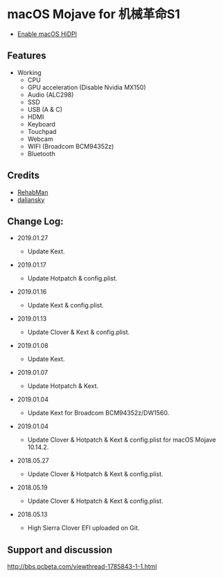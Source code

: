# macOS Mojave for 机械革命S1

- [Enable macOS HiDPI](https://github.com/daliansky/one-key-hidpi) 

## Features

* Working
  * CPU
  * GPU acceleration (Disable Nvidia MX150)
  * Audio (ALC298)
  * SSD
  * USB (A & C)
  * HDMI
  * Keyboard
  * Touchpad
  * Webcam
  * WIFI (Broadcom BCM94352z)
  * Bluetooth

## Credits

- [RehabMan](https://github.com/RehabMan) 
- [daliansky](https://github.com/daliansky) 

## Change Log:

- 2019.01.27
	- Update Kext.

- 2019.01.17
	- Update Hotpatch & config.plist.

- 2019.01.16
	- Update Kext & config.plist.

- 2019.01.13
	- Update Clover & Kext & config.plist.

- 2019.01.08
	- Update Kext.

- 2019.01.07
	- Update Hotpatch & Kext.

- 2019.01.04
	- Update Kext for Broadcom BCM94352z/DW1560.

- 2019.01.04
	- Update Clover & Hotpatch & Kext & config.plist for macOS Mojave 10.14.2.

- 2018.05.27
	- Update Clover & Hotpatch & Kext & config.plist.

- 2018.05.19
	- Update Clover & Hotpatch & Kext & config.plist.

- 2018.05.13
	- High Sierra Clover EFI uploaded on Git.


## Support and discussion

http://bbs.pcbeta.com/viewthread-1785843-1-1.html
